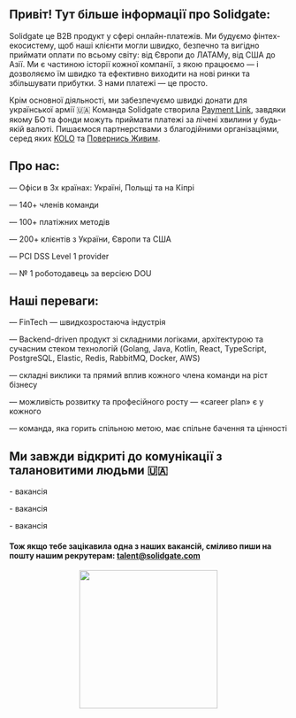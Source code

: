 ## Привіт! <a> Тут більше інформації про Solidgate:
<p> Solidgate це В2В продукт у сфері онлайн-платежів. Ми будуємо фінтех-екосистему, щоб наші клієнти могли швидко, безпечно та вигідно приймати оплати по всьому світу: від Європи до ЛАТАМу, від США до Азії. Ми є частиною історії кожної компанії, з якою працюємо — і дозволяємо їм швидко та ефективно виходити на нові ринки та збільшувати прибутки. З нами платежі — це просто.

<p></p>

<p> Крім основної діяльності, ми забезпечуємо швидкі донати для української армії 🇺🇦 <a> Команда Solidgate створила  <a href="https://ain.ua/2022/07/29/charity-payment-link/">Payment Link</a>, завдяки якому БО та фонди можуть приймати платежі за лічені хвилини у будь-якій валюті. <a> Пишаємося партнерствами з благодійними організаціями, серед яких <a href="https://koloua.com/">KOLO</a> та <a href="https://savelife.in.ua/">Повернись Живим</a>.

## Про нас:
<p> — Офіси в 3х країнах: Україні, Польщі та на Кіпрі
<p> — 140+ членів команди
<p> — 100+ платіжних методів
<p> — 200+ клієнтів з України, Європи та США
<p> — PCI DSS Level 1 provider
<p> — № 1 роботодавець за версією DOU
  
## Наші переваги:
</p> — FinTech — швидкозростаюча індустрія
</p> — Backend-driven продукт зі складними логіками, архітектурою та сучасним стеком технологій (Golang, Java, Kotlin, React, TypeScript, PostgreSQL, Elastic, Redis, RabbitMQ, Docker, AWS)
</p> — складні виклики та прямий вплив кожного члена команди на ріст бізнесу
</p> — можливість розвитку та професійного росту — «career plan» є у кожного
</p> — команда, яка горить спільною метою, має спільне бачення та цінності

## Ми завжди відкриті до комунікації з талановитими людьми </a> 🇺🇦 
<a> <p> <p> - вакансія <a> <p> </p> - вакансія <a> <p> </p> - вакансія <a> <p> </p>  
#### Тож якщо тебе зацікавила одна з наших вакансій, сміливо пиши на пошту нашим рекрутерам: talent@solidgate.com
<p align="center">
<img src="https://github.com/solidgatehiring/solidgate_vacancy/assets/142014633/72ddd347-cdd7-474e-91a2-2020d48b34d5" width="250" height="250"/>
</p>


